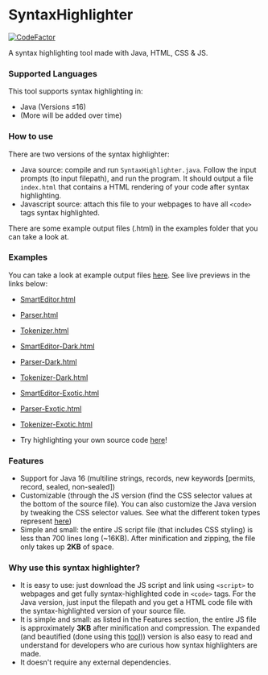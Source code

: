 # SyntaxHighlighter

[![CodeFactor](https://www.codefactor.io/repository/github/jc-progjava/syntaxhighlighter/badge)](https://www.codefactor.io/repository/github/jc-progjava/syntaxhighlighter)

A syntax highlighting tool made with Java, HTML, CSS & JS.

### Supported Languages
This tool supports syntax highlighting in:
- Java (Versions ≤16)
- (More will be added over time)

### How to use
There are two versions of the syntax highlighter:
- Java source: compile and run `SyntaxHighlighter.java`. Follow the input prompts (to input filepath), and run the program. It should output a file `index.html` that contains a HTML rendering of your code after syntax highlighting.
- Javascript source: attach this file to your webpages to have all `<code>` tags syntax highlighted.

There are some example output files (.html) in the examples folder that you can take a look at.

### Examples
You can take a look at example output files [here](https://github.com/JC-ProgJava/SyntaxHighlighter/tree/main/examples). See live previews in the links below:
- [SmartEditor.html](https://htmlpreview.github.io/?https://raw.githubusercontent.com/JC-ProgJava/SyntaxHighlighter/main/examples/smarteditor.html)
- [Parser.html](https://htmlpreview.github.io/?https://raw.githubusercontent.com/JC-ProgJava/SyntaxHighlighter/main/examples/parser.html)
- [Tokenizer.html](https://htmlpreview.github.io/?https://raw.githubusercontent.com/JC-ProgJava/SyntaxHighlighter/main/examples/tokenizer.html)
- [SmartEditor-Dark.html](https://htmlpreview.github.io/?https://raw.githubusercontent.com/JC-ProgJava/SyntaxHighlighter/main/examples/smarteditor-dark.html)
- [Parser-Dark.html](https://htmlpreview.github.io/?https://raw.githubusercontent.com/JC-ProgJava/SyntaxHighlighter/main/examples/parser-dark.html)
- [Tokenizer-Dark.html](https://htmlpreview.github.io/?https://raw.githubusercontent.com/JC-ProgJava/SyntaxHighlighter/main/examples/tokenizer-dark.html)
- [SmartEditor-Exotic.html](https://htmlpreview.github.io/?https://raw.githubusercontent.com/JC-ProgJava/SyntaxHighlighter/main/examples/smarteditor-exotic.html)
- [Parser-Exotic.html](https://htmlpreview.github.io/?https://raw.githubusercontent.com/JC-ProgJava/SyntaxHighlighter/main/examples/parser-exotic.html)
- [Tokenizer-Exotic.html](https://htmlpreview.github.io/?https://raw.githubusercontent.com/JC-ProgJava/SyntaxHighlighter/main/examples/tokenizer-exotic.html)

- Try highlighting your own source code [here](https://jc-progjava.github.io/SyntaxHighlighter/)!

### Features
- Support for Java 16 (multiline strings, records, new keywords [permits, record, sealed, non-sealed])
- Customizable (through the JS version (find the CSS selector values at the bottom of the source file). You can also customize the Java version by tweaking the CSS selector values. See what the different token types represent [here](https://github.com/JC-ProgJava/SyntaxHighlighter/blob/main/src/Java/TokenType.java))
- Simple and small: the entire JS script file (that includes CSS styling) is less than 700 lines long (~16KB). After minification and zipping, the file only takes up **2KB** of space.

### Why use this syntax highlighter?
- It is easy to use: just download the JS script and link using `<script>` to webpages and get fully syntax-highlighted code in `<code>` tags. For the Java version, just input the filepath and you get a HTML code file with the syntax-highlighted version of your source file.
- It is simple and small: as listed in the Features section, the entire JS file is approximately **3KB** after minification and compression. The expanded (and beautified (done using this [tool](https://prettier.io/))) version is also easy to read and understand for developers who are curious how syntax highlighters are made.
- It doesn't require any external dependencies.
